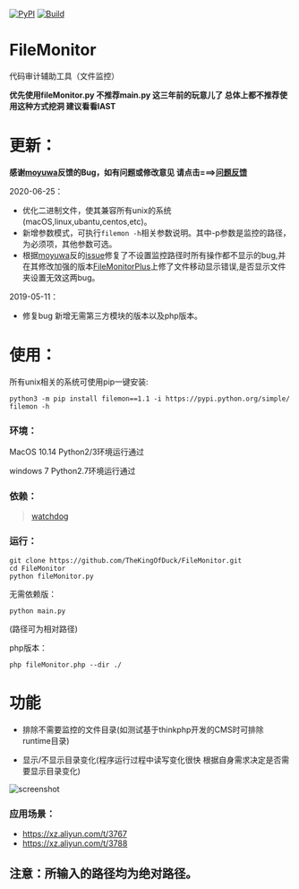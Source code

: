 [![PyPI](https://img.shields.io/badge/Python-All-blue.svg)]()
[![Build](https://img.shields.io/badge/Supported_OS-All-orange.svg)]()

# FileMonitor
代码审计辅助工具（文件监控）

**优先使用fileMonitor.py 不推荐main.py 这三年前的玩意儿了 总体上都不推荐使用这种方式挖洞 建议看看IAST**

# 更新：

**感谢[moyuwa](https://github.com/moyuwa)反馈的Bug，如有问题或修改意见 请点击===>[问题反馈](https://github.com/TheKingOfDuck/FileMonitor/issues)**

2020-06-25：
  * 优化二进制文件，使其兼容所有unix的系统(macOS,linux,ubantu,centos,etc)。
  * 新增参数模式，可执行`filemon -h`相关参数说明。其中-p参数是监控的路径，为必须项，其他参数可选。
  * 根据[moyuwa](https://github.com/moyuwa)反的[issue](https://github.com/TheKingOfDuck/FileMonitor/issues/2)修复了不设置监控路径时所有操作都不显示的bug,并在其修改加强的版本[FileMonitorPlus](https://github.com/moyuwa/FileMonitorPlus)上修了文件移动显示错误,是否显示文件夹设置无效这两bug。

2019-05-11：
  * 修复bug 新增无需第三方模块的版本以及php版本。

# 使用：

所有unix相关的系统可使用pip一键安装:

```
python3 -m pip install filemon==1.1 -i https://pypi.python.org/simple/
filemon -h
```

### 环境：
MacOS 10.14  Python2/3环境运行通过

windows 7 Python2.7环境运行通过

### 依赖：

> [watchdog](https://pypi.org/project/watchdog/)

### 运行：

```
git clone https://github.com/TheKingOfDuck/FileMonitor.git
cd FileMonitor
python fileMonitor.py
```

无需依赖版：

```
python main.py
```
(路径可为相对路径)

php版本：

```
php fileMonitor.php --dir ./
```


# 功能

* 排除不需要监控的文件目录(如测试基于thinkphp开发的CMS时可排除runtime目录)

* 显示/不显示目录变化(程序运行过程中读写变化很快 根据自身需求决定是否需要显示目录变化)

![screenshot](https://github.com/TheKingOfDuck/FileMonitor/blob/master/screenshot.png)

### 应用场景：

* https://xz.aliyun.com/t/3767
* https://xz.aliyun.com/t/3788
        


## 注意：所输入的路径均为绝对路径。


